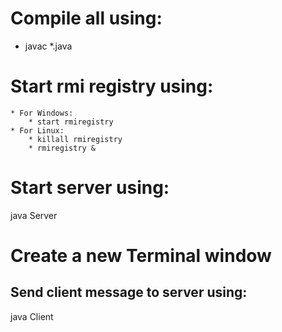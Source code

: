 # Compile all using: 
* javac *.java

# Start rmi registry using:
	* For Windows:
		* start rmiregistry
	* For Linux:
		* killall rmiregistry
		* rmiregistry &
		
# Start server using:
java Server

# Create a new Terminal window
## Send client message to server using:
java Client
